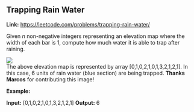 ## Trapping Rain Water

**Link:** https://leetcode.com/problems/trapping-rain-water/

Given _n_ non-negative integers representing an elevation map where the width of each bar is 1, compute how much water it is able to trap after raining.

![](https://assets.leetcode.com/uploads/2018/10/22/rainwatertrap.png)  
The above elevation map is represented by array \[0,1,0,2,1,0,1,3,2,1,2,1\]. In this case, 6 units of rain water (blue section) are being trapped. **Thanks Marcos** for contributing this image!

**Example:**

**Input:** \[0,1,0,2,1,0,1,3,2,1,2,1\]
**Output:** 6